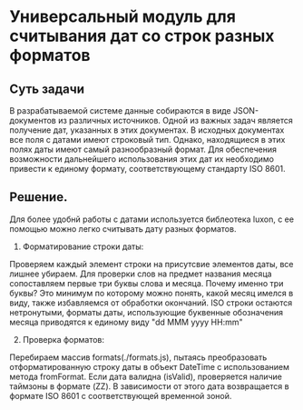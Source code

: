 # Универсальный модуль для считывания дат со строк разных форматов

## Суть задачи

В разрабатываемой системе данные собираются в виде JSON-документов из различных источников. Одной из важных задач является получение дат, указанных в этих документах. В исходных документах все поля с датами имеют строковый тип. Однако, находящиеся в этих полях даты имеют самый разнообразный формат. Для обеспечения возможности дальнейшего использования этих дат их необходимо привести к единому формату, соответствующему стандарту ISO 8601.

## Решение.

Для более удобнй работы с датами используется библеотека luxon, с ее помощью можно легко
считывать дату разных форматов.

1. Форматирование строки даты:

Проверяем каждый элемент строки на присутсвие элементов даты, все лишнее убираем.
Для проверки слов на предмет названия месяца сопоставляем первые три буквы слова и месяца.
Почему именно три буквы? Это минимум по которому можно понять, какой месяц имелся в виду,
также избавляемся от обработки окончаний.
ISO строки остаются нетронутыми, форматы даты, использующие буквенные обозначения месяца
приводятся к единому виду "dd MMM yyyy HH:mm"

2. Проверка форматов:

Перебираем массив formats(./formats.js), пытаясь преобразовать отформатированную строку даты в объект DateTime с использованием метода fromFormat.
Если дата валидна (isValid), проверяется наличие таймзоны в формате (ZZ). 
В зависимости от этого дата возвращается в формате ISO 8601 с соответствующей временной зоной.
